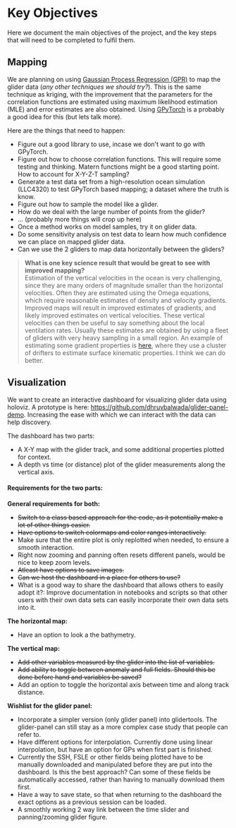 # Key Objectives 
Here we document the main objectives of the project, and the key steps that will need to be completed to fulfil them. 

## Mapping 
We are planning on using [Gaussian Process Regression (GPR)](https://github.com/dhruvbalwada/glider_map_viz_esci_2021/blob/main/documents/internal_pdfs/GPR_references.md) to map the glider data (*any other techniques we should try?*). This is the same technique as kriging, with the improvement that the parameters for the correlation functions are estimated using maximum likelihood estimation (MLE) and error estimates are also obtained. Using [GPyTorch](https://gpytorch.ai/) is a probably a good idea for this (but lets talk more). 

Here are the things that need to happen:
- Figure out a good library to use, incase we don't want to go with GPyTorch.
- Figure out how to choose correlation functions. This will require some testing and thinking. Matern functions might be a good starting point. How to account for X-Y-Z-T sampling? 
- Generate a test data set from a high-resolution ocean simulation (LLC4320) to test GPyTorch based mapping; a dataset where the truth is know.
- Figure out how to sample the model like a glider.
- How do we deal with the large number of points from the glider?
- ... (probably more things will crop up here)
- Once a method works on model samples, try it on glider data. 
- Do some sensitivity analysis on test data to learn how much confidence we can place on mapped glider data. 
- Can we use the 2 gliders to map data horizontally between the gliders?

>**What is one key science result that would be great to see with improved mapping?**   
    Estimation of the vertical velocities in the ocean is very challenging, since they are many orders of magnitude smaller than the horizontal velocities. Often they are estimated using the Omega equations, which require reasonable estimates of density and velocity gradients. Improved maps will result in improved estimates of gradients, and likely improved estimates on vertical velocities. These vertical velocities can then be useful to say something about the local ventilation rates. 
    Usually these estimates are obtained by using a fleet of gliders with very heavy sampling in a small region. An example of estimating some gradient properties is [here](https://www.mdpi.com/2311-5521/5/3/159/htm), where they use a cluster of drifters to estimate surface kinematic properties. I think we can do better. 


## Visualization

We want to create an interactive dashboard for visualizing glider data using holoviz. A prototype is here: https://github.com/dhruvbalwada/glider-panel-demo. Increasing the ease with which we can interact with the data can help discovery.

The dashboard has two parts: 
- A X-Y map with the glider track, and some additional properties plotted for context. 
- A depth vs time (or distance) plot of the glider measurements along the vertical axis.

#### Requirements for the two parts:

**General requirements for both:** 
- ~~Switch to a class based approach for the code, as it potentially make a lot of other things easier.~~
- ~~Have options to switch colormaps and color ranges interactively.~~
- Make sure that the entire plot is only replotted when needed, to ensure a smooth interaction.
- Right now zooming and panning often resets different panels, would be nice to keep zoom levels.
- ~~Atleast have options to save images.~~ 
- ~~Can we host the dashboard in a place for others to use?~~ 
- What is a good way to share the dashboard that allows others to easily adopt it?: Improve documentation in notebooks and scripts so that other users with their own data sets can easily incorporate their own data sets into it.

**The horizontal map:** 
- Have an option to look a the bathymetry. 

**The vertical map:** 
- ~~Add other variables measured by the glider into the list of variables.~~ 
- ~~Add ability to toggle between anomaly and full fields. Should this be done before hand and variables be saved?~~ 
- Add an option to toggle the horizontal axis between time and along track distance.


**Wishlist for the glider panel:**
- Incorporate a simpler version (only glider panel) into glidertools. The glider-panel can still stay as a more complex case study that people can refer to.
- Have different options for interpolation. Currently done using linear interpolation, but have an option for GPs when first part is finished.
- Currently the SSH, FSLE or other fields being plotted have to be manually downloaded and manipulated before they are put into the dashboard. Is this the best approach? Can some of these fields be automatically accessed, rather than having to manually download them first.
- Have a way to save state, so that when returning to the dashboard the exact options as a previous session can be loaded.
- A smoothly working 2 way link between the time slider and panning/zooming glider figure.